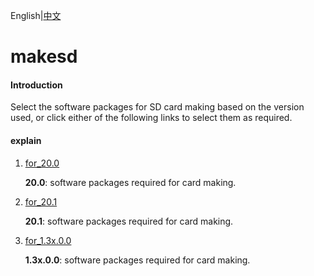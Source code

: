 English|[中文](README.md)

# makesd

#### Introduction

Select the software packages for SD card making based on the version used, or click either of the following links to select them as required.

#### explain

1. [for_20.0](https://gitee.com/ascend/tools/tree/master/makesd/for_20.0)

   **20.0**: software packages required for card making.

2. [for_20.1](https://gitee.com/ascend/tools/tree/master/makesd/for_20.1)

   **20.1**: software packages required for card making.

3. [for_1.3x.0.0](https://gitee.com/ascend/tools/tree/master/makesd/for_1.3x.0.0)

   **1.3x.0.0**: software packages required for card making.